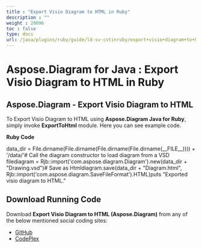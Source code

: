 ```yaml
---
title : "Export Visio Diagram to HTML in Ruby" 
description : "" 
weight : 20096 
toc : false
type: docs
url: /java/plugins/ruby/guide/ld-sv-cvtinruby/export+visio+diagram+to+html+in+ruby/
---
```


# Aspose.Diagram for Java : Export Visio Diagram to HTML in Ruby


## Aspose.Diagram - Export Visio Diagram to HTML

To Export Visio Diagram to HTML using **Aspose.Diagram Java for Ruby**, simply invoke **ExportToHtml** module. Here you can see example code.

**Ruby Code**

data\_dir = File.dirname(File.dirname(File.dirname(File.dirname(\_\_FILE\_\_)))) + '/data/'# Call the diagram constructor to load diagram from a VSD filediagram = Rjb::import('com.aspose.diagram.Diagram').new(data\_dir + "Drawing.vsd")# Save as Htmldiagram.save(data\_dir + "Diagram.html", Rjb::import('com.aspose.diagram.SaveFileFormat').HTML)puts "Exported visio diagram to HTML."

## Download Running Code

Download **Export Visio Diagram to HTML (Aspose.Diagram)** from any of the below mentioned social coding sites:

*   [GitHub](https://github.com/asposediagram/Aspose.Diagram-for-Java/blob/master/Plugins/Aspose_Diagram_Java_for_Ruby/lib/asposediagramjava/Export/exporttohtml.rb)
*   [CodePlex](https://asposediagramjavaruby.codeplex.com/SourceControl/latest#lib/asposediagramjava/Export/exporttohtml.rb)

